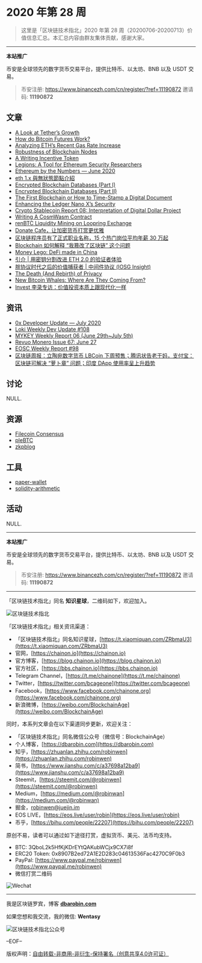 # 2020 年第 28 周

> 这里是「区块链技术指北」2020 年第 28 周（20200706-20200713）价值信息汇总。本汇总内容由群友集体贡献，感谢大家。

***

**本站推广**

币安是全球领先的数字货币交易平台，提供比特币、以太坊、BNB 以及 USDT 交易。

> 币安注册: https://www.binancezh.com/cn/register/?ref=11190872
> 邀请码: **11190872**

## 文章

* [A Look at Tether’s Growth](https://bbs.chainon.io/d/5962)
* [How do Bitcoin Futures Work?](https://bbs.chainon.io/d/5963)
* [Analyzing ETH’s Recent Gas Rate Increase](https://bbs.chainon.io/d/5964)
* [Robustness of Blockchain Nodes](https://bbs.chainon.io/d/5965)
* [A Writing Incentive Token](https://bbs.chainon.io/d/5966)
* [Legions: A Tool for Ethereum Security Researchers](https://bbs.chainon.io/d/5967)
* [Ethereum by the Numbers — June 2020](https://bbs.chainon.io/d/5968)
* [eth 1.x 與無狀態節點介紹](https://bbs.chainon.io/d/5969)
* [Encrypted Blockchain Databases (Part I)](https://bbs.chainon.io/d/5970)
* [Encrypted Blockchain Databases (Part II)](https://bbs.chainon.io/d/5971)
* [The First Blockchain or How to Time-Stamp a Digital Document](https://bbs.chainon.io/d/5972)
* [Enhancing the Ledger Nano X’s Security](https://bbs.chainon.io/d/5973)
* [Crypto Stablecoin Report 08: Interpretation of Digital Dollar Project](https://bbs.chainon.io/d/5975)
* [Writing A CosmWasm Contract](https://bbs.chainon.io/d/5979)
* [renBTC Liquidity Mining on Loopring Exchange](https://bbs.chainon.io/d/5980)
* [Donate Cafe，让加密货币打赏更优雅](https://bbs.chainon.io/d/5981)
* [区块链程序员有了正式职业名称，15 个热门岗位平均年薪 30 万起](https://bbs.chainon.io/d/5982)
* [Blockchain 如何解释 “我篡改了区块链” 这个问题](https://bbs.chainon.io/d/5983)
* [Money Lego: DeFi made in China](https://bbs.chainon.io/d/5990)
* [引介 | 用密钥分割改进 ETH 2.0 的验证者体验](https://bbs.chainon.io/d/5991)
* [胖协议时代之后的价值捕获者 | 中间件协议 (IOSG Insight)](https://bbs.chainon.io/d/5992)
* [The Death (And Rebirth) of Privacy](https://bbs.chainon.io/d/5993)
* [New Bitcoin Whales: Where Are They Coming From?](https://bbs.chainon.io/d/5994)
* [Invest 李录专访：价值投资本质上跟现代化一样](https://bbs.chainon.io/d/5995)

## 资讯

* [0x Developer Update — July 2020](https://bbs.chainon.io/d/5961)
* [Loki Weekly Dev Update #108](https://bbs.chainon.io/d/5974)
* [MYKEY Weekly Report 06 (June 29th~July 5th)](https://bbs.chainon.io/d/5976)
* [Revuo Monero Issue 67: June 27](https://bbs.chainon.io/d/5977)
* [EOSC Weekly Report #98](https://bbs.chainon.io/d/5978)
* [区块链周报：立陶宛数字货币 LBCoin 下周预售；腾讯状告老干妈，支付宝：区块链可解决 “萝卜章” 问题；印度 DApp 使用率呈上升趋势](https://bbs.chainon.io/d/5984)

## 讨论

NULL.

## 资源

* [Filecoin Consensus](https://bbs.chainon.io/d/5986)
* [pleBTC](https://bbs.chainon.io/d/5987)
* [zkpblog](https://bbs.chainon.io/d/5989)

## 工具

* [paper-wallet](https://bbs.chainon.io/d/5985)
* [solidity-arithmetic](https://bbs.chainon.io/d/5988)

## 活动

NULL.

***

**本站推广**

币安是全球领先的数字货币交易平台，提供比特币、以太坊、BNB 以及 USDT 交易。

> 币安注册: https://www.binancezh.com/cn/register/?ref=11190872
> 邀请码: **11190872**

***

「区块链技术指北」同名 **知识星球**，二维码如下，欢迎加入。

![区块链技术指北](https://cdn.dbarobin.com/3YzonTR.png)

「区块链技术指北」相关资讯渠道：

* 「区块链技术指北」同名知识星球，[https://t.xiaomiquan.com/ZRbmaU3](https://t.xiaomiquan.com/ZRbmaU3)
* 官网，[https://chainon.io](https://chainon.io)
* 官方博客，[https://blog.chainon.io](https://blog.chainon.io)
* 官方社区，[https://bbs.chainon.io](https://bbs.chainon.io)
* Telegram Channel，[https://t.me/chainone](https://t.me/chainone)
* Twitter，[https://twitter.com/bcageone](https://twitter.com/bcageone)
* Facebook，[https://www.facebook.com/chainone.org](https://www.facebook.com/chainone.org)
* 新浪微博，[https://weibo.com/BlockchainAge](https://weibo.com/BlockchainAge)

同时，本系列文章会在以下渠道同步更新，欢迎关注：

* 「区块链技术指北」同名微信公众号（微信号：BlockchainAge）
* 个人博客，[https://dbarobin.com](https://dbarobin.com)
* 知乎，[https://zhuanlan.zhihu.com/robinwen](https://zhuanlan.zhihu.com/robinwen)
* 简书，[https://www.jianshu.com/c/a37698a12ba9](https://www.jianshu.com/c/a37698a12ba9)
* Steemit，[https://steemit.com/@robinwen](https://steemit.com/@robinwen)
* Medium，[https://medium.com/@robinwan](https://medium.com/@robinwan)
* 掘金，[robinwen@juejin.im](https://juejin.im/user/5673ccae60b2260ee435f89a/posts)
* EOS LIVE，[https://eos.live/user/robin](https://eos.live/user/robin)
* 币乎，[https://bihu.com/people/22207](https://bihu.com/people/22207)

原创不易，读者可以通过如下途径打赏，虚拟货币、美元、法币均支持。

* BTC: 3QboL2k5HfKjKDrEYtQAKubWCjx9CX7i8f
* ERC20 Token: 0x8907B2ed72A1E2D283c04613536Fac4270C9F0b3
* PayPal: [https://www.paypal.me/robinwen](https://www.paypal.me/robinwen)
* 微信打赏二维码

![Wechat](https://cdn.dbarobin.com/SzoNl5b.jpg)

***

我是区块链罗宾，博客 **[dbarobin.com](https://dbarobin.com/)**

如果您想和我交流，我的微信: **Wentasy**

![区块链技术指北公众号](https://cdn.dbarobin.com/w0wignb.png)

–EOF–

版权声明：[自由转载-非商用-非衍生-保持署名（创意共享4.0许可证）](http://creativecommons.org/licenses/by-nc-nd/4.0/deed.zh)